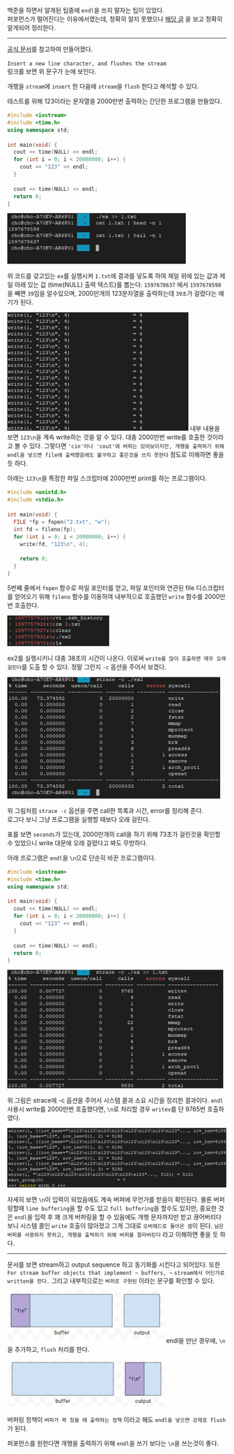 백준을 하면서 알게된 팁중에 `endl`을 쓰지 말자는 팁이 있었다.  
퍼포먼스가 떨어진다는 이유에서였는데, 정확히 알지 못했으나 [해당 글](https://codingdog.tistory.com/entry/%ED%95%AD%EC%83%81-flush%EB%A5%BC-%ED%95%B4%EC%84%9C-%EB%8A%90%EB%A6%B0-c-endl) 을 보고 정확히 알게되어 정리한다.

---

[공식 문서](http://www.cplusplus.com/reference/ostream/endl/)를 참고하여 만들어졌다.

`Insert a new line character, and flushes the stream`  
링크를 보면 위 문구가 눈에 보인다.

개행을 `stream`에 `insert` 한 다음에 `stream`을 `flush` 한다고 해석할 수 있다.

테스트를 위해 123이라는 문자열을 2000만번 출력하는 간단한 프로그램을 만들었다.

```cpp
#include <iostream>
#include <time.h>
using namespace std;

int main(void) {
  cout << time(NULL) << endl;
  for (int i = 0; i < 20000000; i++) {
    cout << "123" << endl;
  }

  cout << time(NULL) << endl;
  return 0;
}
```

![](./images/2020-08-20-09-23-44.png)

위 코드를 갖고있는 `ex`를 실행시켜 `1.txt`에 결과를 넣도록 하여 제일 위에 있는 값과 제일 아래 있는 값 (time(NULL) 출력 텍스트)를 뽑는다.
`1597678637` 에서 `1597678598`을 빼면 `39`임을 알수있으며, 2000만개의 123문자열을 출력하는데 `39초`가 걸렸다는 얘기가 된다.

![](./images/2020-08-20-09-26-19.png)
내부 내용을 보면 `123\n`을 계속 write하는 것을 알 수 있다. 대충 2000만번 write를 호출한 것이라고 볼 수 있다.
그렇다면 `'cin'이나 'cout'에 버퍼는 있어보이지만, 개행을 출력하기 위해 endl을 넣으면 file에 출력했음에도 불구하고 좋은것을 쓰지 못한다` 정도로 이해하면 좋을 듯 하다.

아래는 `123\n`을 특정한 파일 스크립터에 2000만번 print를 하는 프로그램이다.

```cpp
#include <unistd.h>
#include <stdio.h>

int main(void) {
  FILE *fp = fopen("2.txt", "w");
  int fd = fileno(fp);
  for (int i = 0; i < 20000000; i++) {
    write(fd, "123\n", 4);

    return 0;
  }
}
```

5번째 줄에서 `fopen` 함수로 파일 포인터를 얻고, 파일 포인터와 연관된 file 디스크럽터를 얻어오기 위해 `fileno` 함수를 이용하여 내부적으로 호출했던 `write` 함수를 2000만번 호출한다.

![](./images/2020-08-20-09-35-12.png)

ex2를 실행시키니 대충 38초의 시간이 나온다. 이로써 `write를 많이 호출하면 매우 오래걸린다`를 도출 할 수 있다.
정말 그런지 `-c` 옵션을 주어서 보겠다.

![](./images/2020-08-20-09-36-53.png)

위 그림처럼 `strace -c` 옵션을 주면 call한 목록과 시간, error를 정리해 준다.  
로그다 보니 그냥 프로그램을 실행할 때보다 오래 걸린다.

표를 보면 `seconds`가 있는데, 2000만개의 call을 하기 위해 73초가 걸린것을 확인할 수 있었으니 write 대문에 오래 걸렸다고 봐도 무방하다.

아래 프로그램은 `endl`을 `\n`으로 단순히 바꾼 프로그램이다.

```cpp
#include <iostream>
#include <time.h>
using namespace std;

int main(void) {
  cout << time(NULL) << endl;
  for (int i = 0; i < 20000000; i++) {
    cout << "123" << endl;
  }

  cout << time(NULL) << endl;
  return 0;
}
```

![](./images/2020-08-20-09-42-27.png)

위 그림은 strace에 -c 옵션을 주어서 시스템 콜과 소요 시간을 정리한 결과이다.
`endl`사용시 write를 2000만번 호출했다면, `\n`로 처리할 경우 `writev`를 단 9765번 호출하였다.

![](./images/2020-08-20-09-43-41.png)

자세히 보면 `\n`이 입력이 되었음에도 계속 버퍼에 무언가를 받음이 확인된다. 물론 버퍼링할때 `line buffering`을 할 수도 있고 `full buffering`을 할수도 있지만, 중요한 것은 `endl`을 입력 후 꽤 크게 버퍼링을 할 수 있음에도 개행 문자까지만 받고 끊어버리다 보니 시스템 콜인 `write` 호출이 많아졌고 그게 그대로 `오버헤드로 돌아온 셈`이 된다.
`남은 버퍼를 사용하지 못하고, 개행을 출력하기 위해 버퍼를 잘라버린다` 라고 이해하면 좋을 듯 하다.

---

문서를 보면 stream하고 output sequence 하고 동기화를 시킨다고 되어있다. 또한 `For stream buffer objects that implement ~ buffers, ~` `stream에서 어딘가로 written을 한다.` 그리고 내부적으로는 `버퍼로 구현된` 이라는 문구를 확인할 수 있다.

![](./images/2020-08-20-09-46-37.png)
endl을 만난 경우에, `\n`을 추가하고, `flush` 처리를 한다.

![](./images/2020-08-20-09-47-00.png)

버퍼링 정책이 `버퍼가 꽉 찼을 때 출력하는 정책` 이라고 해도 `endl을 넣으면 강제로 flush`가 된다.

퍼포먼스를 원한다면 개행을 출력하기 위해 `endl`을 쓰기 보다는 `\n`을 쓰는것이 좋다.
